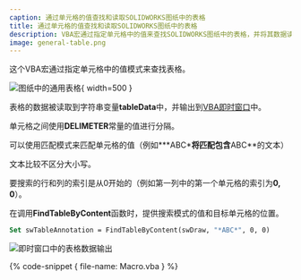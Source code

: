 ```yaml
---
caption: 通过单元格的值查找和读取SOLIDWORKS图纸中的表格
title: 通过单元格的值查找和读取SOLIDWORKS图纸中的表格
description: VBA宏通过指定单元格中的值来查找SOLIDWORKS图纸中的表格，并将其数据读取到变量中
image: general-table.png
---
```

这个VBA宏通过指定单元格中的值模式来查找表格。

![图纸中的通用表格](general-table.png){ width=500 }

表格的数据被读取到字符串变量**tableData**中，并输出到[VBA即时窗口](/visual-basic/vba/vba-editor/windows#immediate-window)中。

单元格之间使用**DELIMETER**常量的值进行分隔。

可以使用匹配模式来匹配单元格的值（例如**\*ABC\***将匹配包含**ABC**的文本）

文本比较不区分大小写。

要搜索的行和列的索引是从0开始的（例如第一列中的第一个单元格的索引为**0, 0**）。

在调用**FindTableByContent**函数时，提供搜索模式的值和目标单元格的位置。

~~~ vb jagged
Set swTableAnnotation = FindTableByContent(swDraw, "*ABC*", 0, 0)
~~~

![即时窗口中的表格数据输出](immediate-window-output.png)

{% code-snippet { file-name: Macro.vba } %}